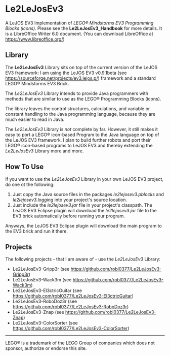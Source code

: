 # Le2LeJosEv3
A LeJOS EV3 Implementation of _LEGO® Mindstorms EV3 Programming Blocks (icons)_.
Please see the **Le2LeJosEv3_Handbook** for more details. It is a LibreOffice Writer 6.0 document. (You can download LibreOffice at https://www.libreoffice.org/)

## Library
The **Le2LeJosEv3** Library sits on top of the current version of the LeJOS EV3 framework: I am using the LeJOS EV3 v0.9.1beta (see https://sourceforge.net/projects/ev3.lejos.p/) framework and a standard LEGO® Mindstorms EV3 Brick.

The _Le2LeJosEv3_ Library intends to provide Java programmers with methods that are similar to use as the LEGO® Programming Blocks (icons).

The library leaves the control structures, calculations, and variable or constant handling to the Java programming language, because they are much easier to read in Java.

The _Le2LeJosEv3_ Library is _not_ complete by far.
However, it still makes it easy to port a LEGO® icon-based Program to the Java language on top of the LeJOS EV3 framework. 
I plan to build further robots and port their LEGO® icon-based programs to LeJOS EV3 and thereby extending the _Le2LeJosEv3_ Library more and more.

## How To Use
If you want to use the _Le2LeJosEv3_ Library in your own LeJOS EV3 project, do one ot the following:
1. Just copy the Java source files in the packages _le2lejosev3.pblocks_ and _le2lejosev3.logging_ into your project's source location.
2. Just include the _le2lejosev3.jar_ file in your project's classpath. The LeJOS EV3 Eclipse plugin will download the _le2lejosev3.jar_ file to the EV3 brick automatically before running your program.

Anyways, the LeJOS EV3 Eclipse plugin will download the main program to the EV3 brick and run it there.

## Projects
The following projects - that I am aware of - use the _Le2LeJosEv3_ Library:
- Le2LeJosEv3-Gripp3r (see https://github.com/robl0377/Le2LeJosEv3-Gripp3r)
- Le2LeJosEv3-Wack3m (see https://github.com/robl0377/Le2LeJosEv3-Wack3m)
- Le2LeJosEv3-El3ctricGuitar (see https://github.com/robl0377/Le2LeJosEv3-El3ctricGuitar)
- Le2LeJosEv3-RoboDoz3r (see https://github.com/robl0377/Le2LeJosEv3-RoboDoz3r)
- Le2LeJosEv3-Znap (see https://github.com/robl0377/Le2LeJosEv3-Znap)
- Le2LeJosEv3-ColorSorter (see https://github.com/robl0377/Le2LeJosEv3-ColorSorter)


---
LEGO® is a trademark of the LEGO Group of companies which does not sponsor, authorize or endorse this site.
